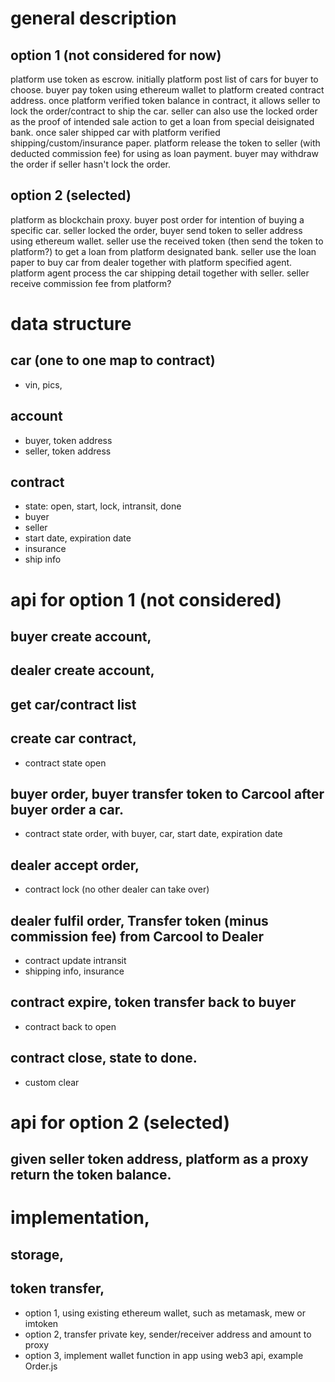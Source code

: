 # general description
## option 1 (not considered for now)
  platform use token as escrow. initially platform post list of cars for buyer to choose. 
buyer pay token using ethereum wallet to platform created contract address.
once platform verified token balance in contract, it allows seller to lock the order/contract to ship the car. 
seller can also use the locked order as the proof of intended sale action to get a loan from special deisignated bank.
 once saler shipped car with platform verified shipping/custom/insurance paper. 
platform release the token to seller (with deducted commission fee) for using as loan payment.
buyer may withdraw the order if seller hasn't lock the order.
## option 2 (selected)
  platform as blockchain proxy. buyer post order for intention of buying a specific car.
seller locked the order, buyer send token to seller address using ethereum wallet.
seller use the received token (then send the token to platform?) to get a loan from platform designated bank. 
seller use the loan paper to buy car from dealer together with platform specified agent.
platform agent process the car shipping detail together with seller. 
seller receive commission fee from platform?


# data structure
## car (one to one map to contract)
  - vin, pics,
## account
  - buyer, token address
  - seller, token address
## contract
  - state: open, start, lock, intransit, done
  - buyer
  - seller
  - start date, expiration date
  - insurance
  - ship info
 
# api for option 1 (not considered)
##  buyer create account,
##  dealer create account,
##  get car/contract list  
##  create car contract,
  - contract state open
##  buyer order, buyer transfer token to Carcool after buyer order a car.
  - contract state order, with buyer, car, start date, expiration date 
##  dealer accept order,
  - contract lock (no other dealer can take over) 
##  dealer fulfil order, Transfer token (minus commission fee) from Carcool to Dealer 
  - contract update intransit
  - shipping info, insurance
##  contract expire, token transfer back to buyer
  - contract back to open
##  contract close, state to done.
  - custom clear
 

# api for option 2 (selected)
## given seller token address, platform as a proxy return the token balance. 

# implementation,
## storage,
## token transfer,
  - option 1, using existing ethereum wallet, such as metamask, mew or imtoken
  - option 2, transfer private key, sender/receiver address and amount to proxy
  - option 3, implement wallet function in app using web3 api, example Order.js
    
